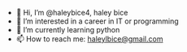 - 👋 Hi, I’m @haleybice4, haley bice
- 👀 I’m interested in a career in IT or programming
- 🌱 I’m currently learning python
- 📫 How to reach me: haleylbice@gmail.com

<!---
haleybice4/haleybice4 is a ✨ special ✨ repository because its `README.md` (this file) appears on your GitHub profile.
You can click the Preview link to take a look at your changes.
--->
